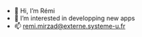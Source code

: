 - 👋 Hi, I’m Rémi
- 👀 I’m interested in developping new apps
- 📫 remi.mirzad@externe.systeme-u.fr

<!---
rmirzad-u/rmirzad-u is a ✨ special ✨ repository because its `README.md` (this file) appears on your GitHub profile.
You can click the Preview link to take a look at your changes.
--->
